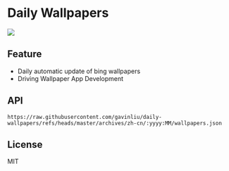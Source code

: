 # Daily Wallpapers
  
![](https://www.bing.com/th?id=OHR.OiaSantorini_ZH-CN0531650189_UHD.jpg)

## Feature

- Daily automatic update of bing wallpapers
- Driving Wallpaper App Development

## API

```
https://raw.githubusercontent.com/gavinliu/daily-wallpapers/refs/heads/master/archives/zh-cn/:yyyy:MM/wallpapers.json
```

## License

MIT
  